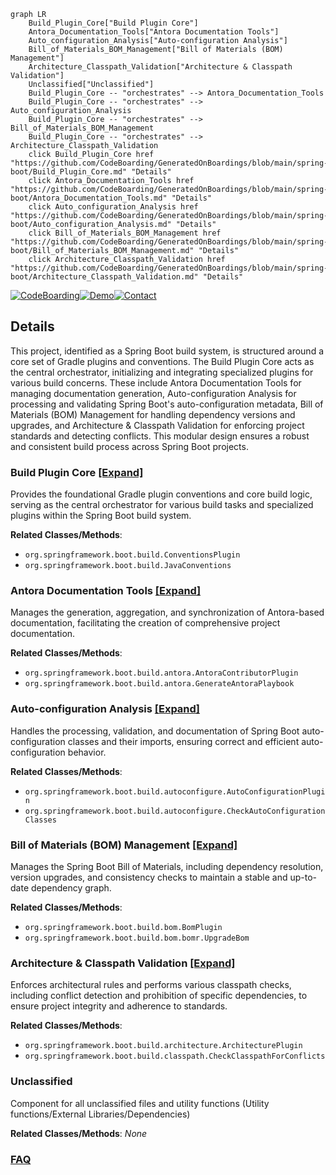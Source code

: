 ```mermaid
graph LR
    Build_Plugin_Core["Build Plugin Core"]
    Antora_Documentation_Tools["Antora Documentation Tools"]
    Auto_configuration_Analysis["Auto-configuration Analysis"]
    Bill_of_Materials_BOM_Management["Bill of Materials (BOM) Management"]
    Architecture_Classpath_Validation["Architecture & Classpath Validation"]
    Unclassified["Unclassified"]
    Build_Plugin_Core -- "orchestrates" --> Antora_Documentation_Tools
    Build_Plugin_Core -- "orchestrates" --> Auto_configuration_Analysis
    Build_Plugin_Core -- "orchestrates" --> Bill_of_Materials_BOM_Management
    Build_Plugin_Core -- "orchestrates" --> Architecture_Classpath_Validation
    click Build_Plugin_Core href "https://github.com/CodeBoarding/GeneratedOnBoardings/blob/main/spring-boot/Build_Plugin_Core.md" "Details"
    click Antora_Documentation_Tools href "https://github.com/CodeBoarding/GeneratedOnBoardings/blob/main/spring-boot/Antora_Documentation_Tools.md" "Details"
    click Auto_configuration_Analysis href "https://github.com/CodeBoarding/GeneratedOnBoardings/blob/main/spring-boot/Auto_configuration_Analysis.md" "Details"
    click Bill_of_Materials_BOM_Management href "https://github.com/CodeBoarding/GeneratedOnBoardings/blob/main/spring-boot/Bill_of_Materials_BOM_Management.md" "Details"
    click Architecture_Classpath_Validation href "https://github.com/CodeBoarding/GeneratedOnBoardings/blob/main/spring-boot/Architecture_Classpath_Validation.md" "Details"
```

[![CodeBoarding](https://img.shields.io/badge/Generated%20by-CodeBoarding-9cf?style=flat-square)](https://github.com/CodeBoarding/CodeBoarding)[![Demo](https://img.shields.io/badge/Try%20our-Demo-blue?style=flat-square)](https://www.codeboarding.org/diagrams)[![Contact](https://img.shields.io/badge/Contact%20us%20-%20contact@codeboarding.org-lightgrey?style=flat-square)](mailto:contact@codeboarding.org)

## Details

This project, identified as a Spring Boot build system, is structured around a core set of Gradle plugins and conventions. The Build Plugin Core acts as the central orchestrator, initializing and integrating specialized plugins for various build concerns. These include Antora Documentation Tools for managing documentation generation, Auto-configuration Analysis for processing and validating Spring Boot's auto-configuration metadata, Bill of Materials (BOM) Management for handling dependency versions and upgrades, and Architecture & Classpath Validation for enforcing project standards and detecting conflicts. This modular design ensures a robust and consistent build process across Spring Boot projects.

### Build Plugin Core [[Expand]](./Build_Plugin_Core.md)
Provides the foundational Gradle plugin conventions and core build logic, serving as the central orchestrator for various build tasks and specialized plugins within the Spring Boot build system.


**Related Classes/Methods**:

- `org.springframework.boot.build.ConventionsPlugin`
- `org.springframework.boot.build.JavaConventions`


### Antora Documentation Tools [[Expand]](./Antora_Documentation_Tools.md)
Manages the generation, aggregation, and synchronization of Antora-based documentation, facilitating the creation of comprehensive project documentation.


**Related Classes/Methods**:

- `org.springframework.boot.build.antora.AntoraContributorPlugin`
- `org.springframework.boot.build.antora.GenerateAntoraPlaybook`


### Auto-configuration Analysis [[Expand]](./Auto_configuration_Analysis.md)
Handles the processing, validation, and documentation of Spring Boot auto-configuration classes and their imports, ensuring correct and efficient auto-configuration behavior.


**Related Classes/Methods**:

- `org.springframework.boot.build.autoconfigure.AutoConfigurationPlugin`
- `org.springframework.boot.build.autoconfigure.CheckAutoConfigurationClasses`


### Bill of Materials (BOM) Management [[Expand]](./Bill_of_Materials_BOM_Management.md)
Manages the Spring Boot Bill of Materials, including dependency resolution, version upgrades, and consistency checks to maintain a stable and up-to-date dependency graph.


**Related Classes/Methods**:

- `org.springframework.boot.build.bom.BomPlugin`
- `org.springframework.boot.build.bom.bomr.UpgradeBom`


### Architecture & Classpath Validation [[Expand]](./Architecture_Classpath_Validation.md)
Enforces architectural rules and performs various classpath checks, including conflict detection and prohibition of specific dependencies, to ensure project integrity and adherence to standards.


**Related Classes/Methods**:

- `org.springframework.boot.build.architecture.ArchitecturePlugin`
- `org.springframework.boot.build.classpath.CheckClasspathForConflicts`


### Unclassified
Component for all unclassified files and utility functions (Utility functions/External Libraries/Dependencies)


**Related Classes/Methods**: _None_



### [FAQ](https://github.com/CodeBoarding/GeneratedOnBoardings/tree/main?tab=readme-ov-file#faq)